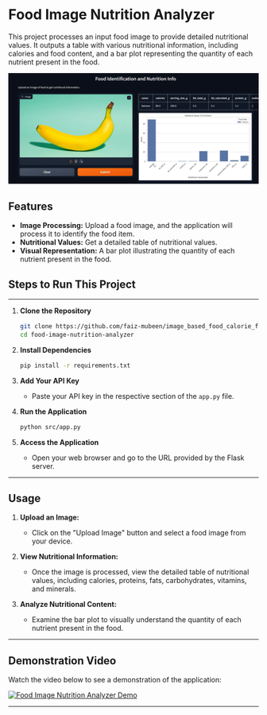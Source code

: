 # Food Image Nutrition Analyzer

This project processes an input food image to provide detailed nutritional values. It outputs a table with various nutritional information, including calories and food content, and a bar plot representing the quantity of each nutrient present in the food.

![Image](https://github.com/faiz-mubeen/image_based_food_calorie_finder/blob/main/data/app%20ss.png)

## Features

- **Image Processing:** Upload a food image, and the application will process it to identify the food item.
- **Nutritional Values:** Get a detailed table of nutritional values.
- **Visual Representation:** A bar plot illustrating the quantity of each nutrient present in the food.

## Steps to Run This Project
---

1. **Clone the Repository**
   ```bash
   git clone https://github.com/faiz-mubeen/image_based_food_calorie_finder.git
   cd food-image-nutrition-analyzer
   ```

2. **Install Dependencies**
   ```bash
   pip install -r requirements.txt
   ```

3. **Add Your API Key**
   - Paste your API key in the respective section of the `app.py` file.

4. **Run the Application**
   ```bash
   python src/app.py
   ```

5. **Access the Application**
   - Open your web browser and go to the URL provided by the Flask server.

---

## Usage

1. **Upload an Image:**
   - Click on the "Upload Image" button and select a food image from your device.

2. **View Nutritional Information:**
   - Once the image is processed, view the detailed table of nutritional values, including calories, proteins, fats, carbohydrates, vitamins, and minerals.

3. **Analyze Nutritional Content:**
   - Examine the bar plot to visually understand the quantity of each nutrient present in the food.

---
## Demonstration Video

Watch the video below to see a demonstration of the application:

[![Food Image Nutrition Analyzer Demo](https://img.youtube.com/vi/Itg-G6YnxMs/maxresdefault.jpg)](https://www.youtube.com/watch?v=Itg-G6YnxMs)

---